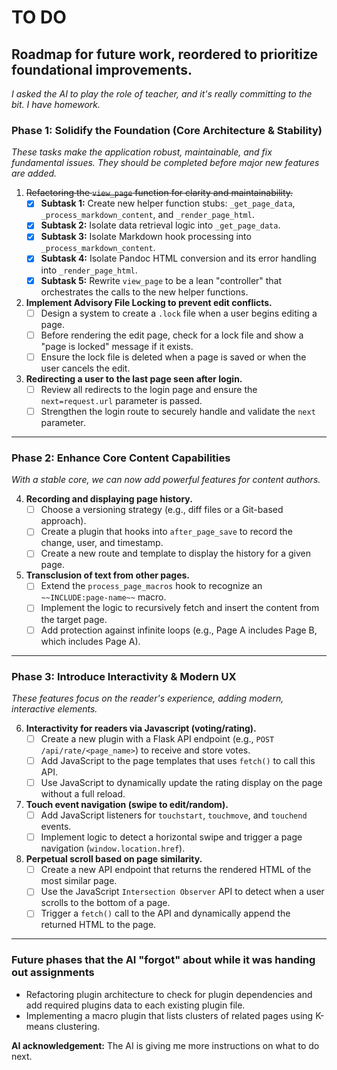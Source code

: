 # TO DO

## Roadmap for future work, reordered to prioritize foundational improvements.

*I asked the AI to play the role of teacher, and it's really committing to the bit. I have homework.*

### Phase 1: Solidify the Foundation (Core Architecture & Stability)

*These tasks make the application robust, maintainable, and fix fundamental issues. They should be completed before major new features are added.*

1.  ~~Refactoring the `view_page` function for clarity and maintainability.~~
    * [X] **Subtask 1:** Create new helper function stubs: `_get_page_data`, `_process_markdown_content`, and `_render_page_html`.
    * [X] **Subtask 2:** Isolate data retrieval logic into `_get_page_data`.
    * [X] **Subtask 3:** Isolate Markdown hook processing into `_process_markdown_content`.
    * [X] **Subtask 4:** Isolate Pandoc HTML conversion and its error handling into `_render_page_html`.
    * [X] **Subtask 5:** Rewrite `view_page` to be a lean "controller" that orchestrates the calls to the new helper functions.

2.  **Implement Advisory File Locking to prevent edit conflicts.**
    * [ ] Design a system to create a `.lock` file when a user begins editing a page.
    * [ ] Before rendering the edit page, check for a lock file and show a "page is locked" message if it exists.
    * [ ] Ensure the lock file is deleted when a page is saved or when the user cancels the edit.

3.  **Redirecting a user to the last page seen after login.**
    * [ ] Review all redirects to the login page and ensure the `next=request.url` parameter is passed.
    * [ ] Strengthen the login route to securely handle and validate the `next` parameter.

---

### Phase 2: Enhance Core Content Capabilities

*With a stable core, we can now add powerful features for content authors.*

4.  **Recording and displaying page history.**
    * [ ] Choose a versioning strategy (e.g., diff files or a Git-based approach).
    * [ ] Create a plugin that hooks into `after_page_save` to record the change, user, and timestamp.
    * [ ] Create a new route and template to display the history for a given page.

5.  **Transclusion of text from other pages.**
    * [ ] Extend the `process_page_macros` hook to recognize an `~~INCLUDE:page-name~~` macro.
    * [ ] Implement the logic to recursively fetch and insert the content from the target page.
    * [ ] Add protection against infinite loops (e.g., Page A includes Page B, which includes Page A).

---

### Phase 3: Introduce Interactivity & Modern UX

*These features focus on the reader's experience, adding modern, interactive elements.*

6.  **Interactivity for readers via Javascript (voting/rating).**
    * [ ] Create a new plugin with a Flask API endpoint (e.g., `POST /api/rate/<page_name>`) to receive and store votes.
    * [ ] Add JavaScript to the page templates that uses `fetch()` to call this API.
    * [ ] Use JavaScript to dynamically update the rating display on the page without a full reload.

7.  **Touch event navigation (swipe to edit/random).**
    * [ ] Add JavaScript listeners for `touchstart`, `touchmove`, and `touchend` events.
    * [ ] Implement logic to detect a horizontal swipe and trigger a page navigation (`window.location.href`).

8.  **Perpetual scroll based on page similarity.**
    * [ ] Create a new API endpoint that returns the rendered HTML of the most similar page.
    * [ ] Use the JavaScript `Intersection Observer` API to detect when a user scrolls to the bottom of a page.
    * [ ] Trigger a `fetch()` call to the API and dynamically append the returned HTML to the page.

---

### Future phases that the AI "forgot" about while it was handing out assignments

* Refactoring plugin architecture to check for plugin dependencies and add required plugins data to 
each existing plugin file. 
* Implementing a macro plugin that lists clusters of related pages using 
K-means clustering.


**AI acknowledgement:** The AI is giving me more instructions on what to do next.
